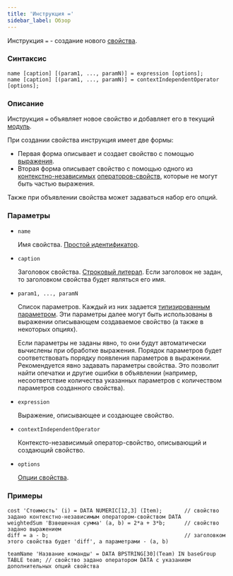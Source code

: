 ```yaml
---
title: 'Инструкция ='
sidebar_label: Обзор
---
```


Инструкция `=` - создание нового [свойства](Properties.md).

### Синтаксис

    name [caption] [(param1, ..., paramN)] = expression [options];
    name [caption] [(param1, ..., paramN)] = contextIndependentOperator [options];

### Описание

Инструкция `=` объявляет новое свойство и добавляет его в текущий [модуль](Modules.md).

При создании свойства инструкция имеет две формы:

- Первая форма описывает и создает свойство с помощью [выражения](Expression.md). 
- Вторая форма описывает свойство с помощью одного из [контекстно-независимых](Property_operators.md#contextindependent) [операторов-свойств](Property_operators.md), которые не могут быть частью выражения.

Также при объявлении свойства может задаваться набор его опций.   

### Параметры

- `name`

    Имя свойства. [Простой идентификатор](IDs.md).

- `caption`

    Заголовок свойства. [Строковый литерал](Literals.md#strliteral). Если заголовок не задан, то заголовком свойства будет являться его имя.

- `param1, ..., paramN`

    Список параметров. Каждый из них задается [типизированным параметром](IDs.md#paramid). Эти параметры далее могут быть использованы в выражении описывающем создаваемое свойство (а также в некоторых опциях).

    Если параметры не заданы явно, то они будут автоматически вычислены при обработке выражения. Порядок параметров будет соответствовать порядку появления параметров в выражении. Рекомендуется явно задавать параметры свойства. Это позволит найти опечатки и другие ошибки в объявлении (например, несоответствие количества указанных параметров с количеством параметров созданного свойства).

- `expression`

    Выражение, описывающее и создающее свойство. 

- `contextIndependentOperator`

    Контексто-независимый оператор-свойство, описывающий и создающий свойство. 

- `options`

    [Опции свойства](Property_options.md). 

### Примеры

```lsf
cost 'Стоимость' (i) = DATA NUMERIC[12,3] (Item);		// cвойство задано контекстно-независимым оператором-свойством DATA
weightedSum 'Взвешенная сумма' (a, b) = 2*a + 3*b; 		// cвойство задано выражением
diff = a - b; 											// заголовком этого свойства будет 'diff', а параметрами - (a, b)

teamName 'Название команды' = DATA BPSTRING[30](Team) IN baseGroup TABLE team; // свойство задано оператором DATA с указанием дополнительных опций свойства
```
